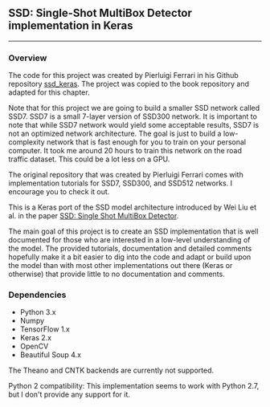 ## SSD: Single-Shot MultiBox Detector implementation in Keras
---

### Overview
The code for this project was created by Pierluigi Ferrari in his Github repository [ssd_keras](https://github.com/pierluigiferrari/ssd_keras). The project was copied to the book repository and adapted for this chapter.

Note that for this project we are going to build a smaller SSD network called SSD7. SSD7 is a small 7-layer version of SSD300 network. It is important to note that while SSD7 network would yield some acceptable results, SSD7 is not an optimized network architecture. The goal is just to build a low-complexity network that is fast enough for you to train on your personal computer. It took me around 20 hours to train this network on the road traffic dataset. This could be a lot less on a GPU.

The original repository that was created by Pierluigi Ferrari comes with implementation tutorials for SSD7, SSD300, and SSD512 networks. I encourage you to check it out.


This is a Keras port of the SSD model architecture introduced by Wei Liu et al. in the paper [SSD: Single Shot MultiBox Detector](https://arxiv.org/abs/1512.02325).

The main goal of this project is to create an SSD implementation that is well documented for those who are interested in a low-level understanding of the model. The provided tutorials, documentation and detailed comments hopefully make it a bit easier to dig into the code and adapt or build upon the model than with most other implementations out there (Keras or otherwise) that provide little to no documentation and comments.

### Dependencies

* Python 3.x
* Numpy
* TensorFlow 1.x
* Keras 2.x
* OpenCV
* Beautiful Soup 4.x

The Theano and CNTK backends are currently not supported.

Python 2 compatibility: This implementation seems to work with Python 2.7, but I don't provide any support for it.

